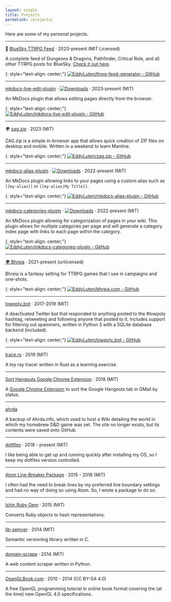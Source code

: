 ```yaml
---
layout: single
title: Projects
permalink: /projects/
---
```


Here are some of my personal projects.

---

🦋 [BlueSky TTRPG Feed](https://github.com/EddyLuten/ttrpg-feed-generator) &middot; 2023-present (MIT Licensed)

A complete feed of Dungeons & Dragons, Pathfinder, Critical Role, and all other TTRPG posts for BlueSky. [Check it out here](https://bsky.app/profile/did:plc:56dp2st2pupnf7qsxko2qmmd/feed/ttrpg).

{: style="text-align: center;"}
[![EddyLuten/ttrpg-feed-generator - GitHub](https://gh-card.dev/repos/EddyLuten/ttrpg-feed-generator.svg)](https://github.com/EddyLuten/ttrpg-feed-generator)

---

[mkdocs-live-edit-plugin](https://pypi.org/project/mkdocs-live-edit-plugin/) &middot; [![Downloads](https://static.pepy.tech/badge/mkdocs-live-edit-plugin)](https://pepy.tech/project/mkdocs-live-edit-plugin) &middot; 2023-present (MIT)

An MkDocs plugin that allows editing pages directly from the browser.

{: style="text-align: center;"}
[![EddyLuten/mkdocs-live-edit-plugin - GitHub](https://gh-card.dev/repos/EddyLuten/mkdocs-live-edit-plugin.svg)](https://github.com/EddyLuten/mkdocs-live-edit-plugin)

---

🌍 [zag.zip](https://zag.zip/) &middot; 2023 (MIT)

ZAG.zip is a simple in-browser app that allows quick creation of ZIP files on desktop and mobile. Written in a weekend to learn Mantine.

{: style="text-align: center;"}
[![EddyLuten/zag.zip - GitHub](https://gh-card.dev/repos/EddyLuten/zag.zip.svg)](https://github.com/EddyLuten/zag.zip)

---

[mkdocs-alias-plugin](https://pypi.org/project/mkdocs-alias-plugin/) &middot; [![Downloads](https://static.pepy.tech/badge/mkdocs-alias-plugin)](https://pepy.tech/project/mkdocs-alias-plugin) &middot; 2022-present (MIT)

An MkDocs plugin allowing links to your pages using a custom alias such as `[[my-alias]]` or `[[my-alias|My Title]]`.

{: style="text-align: center;"}
[![EddyLuten/mkdocs-alias-plugin - GitHub](https://gh-card.dev/repos/EddyLuten/mkdocs-alias-plugin.svg)](https://github.com/EddyLuten/mkdocs-alias-plugin)

---

[mkdocs-categories-plugin](https://pypi.org/project/mkdocs-categories-plugin/) &middot; [![Downloads](https://static.pepy.tech/badge/mkdocs-categories-plugin)](https://pepy.tech/project/mkdocs-categories-plugin) &middot; 2022-present (MIT)

An MkDocs plugin allowing for categorization of pages in your wiki. This plugin allows for multiple categories per page and will generate a category index page with links to each page within the category.

{: style="text-align: center;"}
[![EddyLuten/mkdocs-categories-plugin - GitHub](https://gh-card.dev/repos/EddyLuten/mkdocs-categories-plugin.svg)](https://github.com/EddyLuten/mkdocs-categories-plugin)

---

[🌍 Bhreia](https://bhreia.com/) &middot; 2021-present (unlicensed)

Bhreia is a fantasy setting for TTRPG games that I use in campaigns and one-shots.

{: style="text-align: center;"}
[![EddyLuten/bhreia.com - GitHub](https://gh-card.dev/repos/EddyLuten/bhreia.com.svg)](https://github.com/EddyLuten/bhreia.com)

---

[lowpoly_bot](https://github.com/EddyLuten/lowpoly_bot) &middot; 2017-2019 (MIT)

A deactivated Twitter bot that responded to anything posted to the #lowpoly hashtag, retweeting and following anyone that posted to it. Includes support for filtering out spammers, written in Python 3 with a SQLite database backend (included).

{: style="text-align: center;"}
[![EddyLuten/lowpoly_bot - GitHub](https://gh-card.dev/repos/EddyLuten/lowpoly_bot.svg)](https://github.com/EddyLuten/lowpoly_bot)

---

[trace.rs](https://github.com/EddyLuten/trace.rs) &middot; 2019 (MIT)

A toy ray tracer written in Rust as a learning exercise.

---

[Sort Hangouts Google Chrome Extension](https://github.com/EddyLuten/sort-hangouts) &middot; 2018 (MIT)

A [Google Chrome Extension](https://chrome.google.com/webstore/detail/sort-hangouts-tab-in-gmai/kidpfddmdpkgilenchiaeehgfilnhapf) to sort the Google Hangouts tab in GMail by status.

---

[ahrda](https://github.com/EddyLuten/ahrda)

A backup of Ahrda.info, which used to host a Wiki detailing the world in which my homebrew D&D game was set. The site no longer exists, but its contents were saved onto GitHub.

---

[dotfiles](https://github.com/EddyLuten/dotfiles) &middot; 2018 - present (MIT)

I like being able to get up and running quickly after installing my OS, so I keep my dotfiles version controlled.

---

[Atom Line-Breaker Package](https://github.com/EddyLuten/line-breaker) &middot; 2015 - 2018 (MIT)

I often had the need to break lines by my preferred line boundary settings and had no way of doing so using Atom. So, I wrote a package to do so.

---

[Ishin Ruby Gem](https://github.com/EddyLuten/ishin) &middot; 2015 (MIT)

Converts Ruby objects to hash representations.

---

[lib-semver](https://github.com/EddyLuten/lib-semver) &middot; 2014 (MIT)

Semantic versioning library written in C.

---

[domain-scrape](https://github.com/EddyLuten/domain-scrape) &middot; 2014 (MIT)

A web content scraper written in Python.

---

[OpenGLBook.com](http://openglbook.com) &middot; 2010 - 2014 (CC BY-SA 4.0)

A free OpenGL programming tutorial in online book format covering the (at the time) new OpenGL 4.0 specifications.
